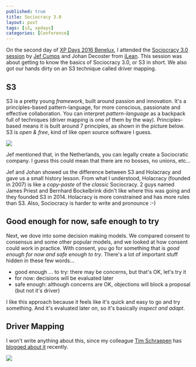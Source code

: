 ```yaml
---
published: true
title: Sociocracy 3.0
layout: post
tags: [s3, xpdays]
categories: [Conference]
---
```


On the second day of [XP Days 2016 Benelux](http://www.xpday.net/2016/), I attended the [Sociocracy 3.0 session](http://www.xpday.net/2016/friday/#session_398) by [Jef Cumps](https://twitter.com/@jcumps) and Johan Decoster from [iLean](http://www.ilean.be/).
This session was about getting to know the basics of Sociocracy 3.0, or S3 in short.
We also got our hands dirty on an S3 technique called driver mapping.

## S3

S3 is a pretty young _framework_, built around passion and innovation.
It's a principles-based pattern-language, for more conscious, passionate and effective collaboration.
You can interpret _pattern-language_ as a backpack full of <!--more--> techniques (driver mapping is one of them by the way).
Principles-based means it is built around 7 principles, as shown in the picture below.
S3 is _open & free_, kind of like open source software I guess.

[![]({{site.baseurl}}/public/assets/2016-12-04-s3/principles.jpg)](http://www.ilean.be/)

Jef mentioned that, in the Netherlands, you can legally create a Sociocratic company. 
I guess this could mean that there are no bosses, no unions, etc...

Jef and Johan showed us the difference between S3 and Holacracy and gave us a small history lesson.
From what I understood, Holacracy (founded in 2007) is like a _copy-paste_ of the _classic_ Sociocracy.
2 guys named James Priest and Bernhard Bockelbrink didn't like where this was going and they founded S3 in 2014.
Holacracy is more constrained and has more rules than S3.
Also, Sociocracy is harder to write and pronounce :-)

## Good enough for now, safe enough to try

Next, we dove into some decision making models.
We compared consent to consensus and some other popular models, and we looked at how consent could work in practice.
With consent, you go for something that is _good enough for now and safe enough to try_.
There's a lot of important stuff hidden in these few words...

* good enough ... to try: there may be concerns, but that's OK, let's try it
* for now: decisions will be evaluated later
* safe enough: although concerns are OK, objections will block a proposal (but not it's driver)

I like this approach because it feels like it's quick and easy to go and try something.
And it's evaluated later on, so it's basically _inspect and adapt_.

## Driver Mapping

I won't write anything about this, since my colleague [Tim Schraepen](https://twitter.com/TimSchraepen) has [blogged about it](https://sch3lp.github.io/2016/09/11/darefest-2016/) recently.

[![]({{site.baseurl}}/public/assets/2016-12-04-s3/jef.jpg)](http://www.ilean.be/)
